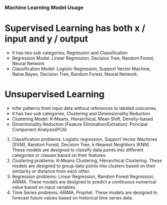 ### Machine Learning Model Usage ###
# Supervised Learning has both x / input and y / output
- It has two sub categories; Regression and Classification
- Regression Model: Linear Regression, Decision Tree, Random Forest, Neural Network
- Classification Model: Logistic Regression, Support Vector Machine, Naive Bayes, Decision Tree, Random Forest, Neural Network.

# Unsupervised Learning 
- Infer patterns from input data without references to labeled outcomes.
- It has two sub categories, Clustering and Dimensionality Reduction
- Clustering Model: K-Means, Hierarchical, Mean Shift, Density-based
- Dimentionality Reduction (Feature Elimination/Extration): Principal Component Analysis(PCA) 
  
1. Classification problems: Logistic regression, Support Vector Machines (SVM), Random Forest, Decision Tree, k-Nearest Neighbors (KNN). These models are designed to classify data points into different categories or classes based on their features.
2. Clustering problems: K-Means Clustering, Hierarchical Clustering. These models are designed to group data points into clusters based on their similarity or distance from each other.
3. Regression problems: Linear Regression, Random Forest Regression, ARIMA. These models are designed to predict a continuous numerical value based on input variables.
4. Time Series problems: ARIMA, Prophet. These models are designed to forecast future values based on historical time series data.
